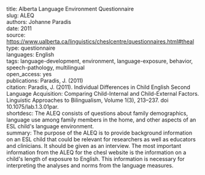title: Alberta Language Environment Questionnaire \
slug: ALEQ \
authors: Johanne Paradis \
date: 2011 \
source: https://www.ualberta.ca/linguistics/cheslcentre/questionnaires.html#theal \
type: questionnaire \
languages: English \
tags: language-development, environment, language-exposure, behavior, speech-pathology, multilingual \
open_access: yes \
publications: Paradis, J. (2011) \
citation: Paradis, J. (2011). Individual Differences in Child English Second Language Acquisition: Comparing Child-Internal and Child-External Factors. Linguistic Approaches to Bilingualism, Volume 1(3), 213–237. doi 10.1075/lab.1.3.01par. \
shortdesc: The ALEQ consists of questions about family demographics, language use among family members in the home, and other aspects of an ESL child's language environment. \
summary: The purpose of the ALEQ is to provide background information on an ESL child that could be relevant for researchers as well as educators and clinicians. It should be given as an interview. The most important information from the ALEQ for the chesl website is the information on a child's length of exposure to English. This information is necessary for interpreting the analyses and norms from the language measures.
